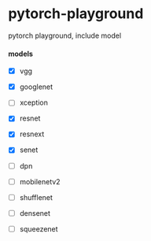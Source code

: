 # pytorch-playground
pytorch playground, include model

#### models

- [x] vgg
- [x] googlenet
- [ ] xception
- [x] resnet
- [x] resnext
- [x] senet
- [ ] dpn
- [ ] mobilenetv2
- [ ] shufflenet
- [ ] densenet
- [ ] squeezenet

